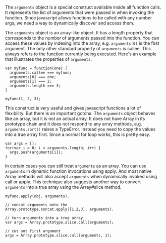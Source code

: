 The `arguments` object is a special construct available inside all
function calls. It represents the list of arguments that were passed
in when invoking the function. Since javascript allows functions to be
called with any number args, we need a way to dynamically discover and
access them.

The `arguments` object is an array-like object. It has a length
property that corresponds to the number of arguments passed into the
function. You can access these values by indexing into the array,
e.g. `arguments[0]` is the first argument. The only other standard
property of `arguments` is callee. This always refers to the function
currently being executed. Here's an example that illustrates the
properties of `arguments`.

    var myfunc = function(one) {
      arguments.callee === myfunc;
      arguments[0] === one;
      arguments[1] === 2;
      arguments.length === 3;
    }

    myfunc(1, 2, 3);

This construct is very useful and gives javascript functions a lot of
flexibility. But there is an important gotcha. The `arguments` object
behaves like an array, but it is not an actual array. It does not have
Array in its prototype chain and it does not respond to any array
methods, e.g. `arguments.sort()` raises a TypeError. Instead you need to
copy the values into a true array first. Since a normal for loop
works, this is pretty easy.

    var args = [];
    for(var i = 0; i < arguments.length; i++) {
      args.push(arguments[i]);
    }

In certain cases you can still treat `arguments` as an array. You can
use `arguments` in dynamic function invocations using apply. And most
native Array methods will also accept `arguments` when dynamically
invoked using call or apply. This technique also suggests another way
to convert `arguments` into a true array using the Array#slice method.

    myfunc.apply(obj, arguments).

    // concat arguments onto the 
    Array.prototype.concat.apply([1,2,3], arguments).

    // turn arguments into a true array
    var args = Array.prototype.slice.call(arguments);

    // cut out first argument
    args = Array.prototype.slice.call(arguments, 1);

